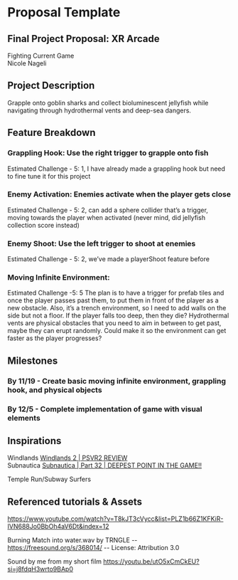 # Proposal Template
## Final Project Proposal: XR Arcade
Fighting Current Game<br>
Nicole Nageli
## Project Description
Grapple onto goblin sharks and collect bioluminescent jellyfish while navigating through hydrothermal vents and deep-sea dangers.

## Feature Breakdown
### Grappling Hook: Use the right trigger to grapple onto fish
Estimated Challenge - 5: 1, I have already made a grappling hook but need to fine tune it for this project
### Enemy Activation: Enemies activate when the player gets close
Estimated Challenge - 5: 2, can add a sphere collider that’s a trigger, moving towards the player when activated (never mind, did jellyfish collection score instead)
### Enemy Shoot: Use the left trigger to shoot at enemies
Estimated Challenge - 5: 2, we’ve made a playerShoot feature before
### Moving Infinite Environment:
Estimated Challenge -5:  5
The plan is to have a trigger for prefab tiles and once the player passes past them, to put them in front of the player as a new obstacle. Also, it’s a trench environment, so I need to add walls on the side but not a floor. If the player falls too deep, then they die? Hydrothermal vents are physical obstacles that you need to aim in between to get past, maybe they can erupt randomly. Could make it so the environment can get faster as the player progresses?
## Milestones
### By 11/19 - Create basic moving infinite environment, grappling hook, and physical objects
### By 12/5 - Complete implementation of game with visual elements
## Inspirations
Windlands
[Windlands 2 | PSVR2 REVIEW](https://www.youtube.com/watch?v=-29uvH77NeA)<br>
Subnautica
[Subnautica | Part 32 | DEEPEST POINT IN THE GAME!!](https://www.youtube.com/watch?v=GmTUJ9fuPII)

Temple Run/Subway Surfers

## Referenced tutorials & Assets
https://www.youtube.com/watch?v=T8kJT3cVycc&list=PLZ1b66Z1KFKiR-IVN688Jo0BbOh4aV6Dt&index=12 

Burning Match into water.wav by TRNGLE -- https://freesound.org/s/368014/ -- License: Attribution 3.0

Sound by me from my short film https://youtu.be/utO5xCmCkEU?si=j8fdqH3wrto9BAp0

